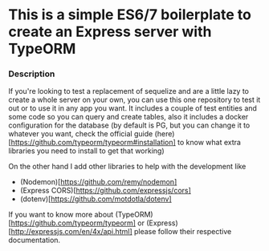 # This is a simple ES6/7 boilerplate to create an Express server with TypeORM

### Description

If you're looking to test a replacement of sequelize and are a little lazy to create a whole server on your own, you can use this one repository to test it out or to use it in any app you want. It includes a couple of test entities and some code so you can query and create tables, also it includes a docker configuration for the database (by default is PG, but you can change it to whatever you want, check the official guide (here)[https://github.com/typeorm/typeorm#installation] to know what extra libraries you need to install to get that working)

On the other hand I add other libraries to help with the development like

- (Nodemon)[https://github.com/remy/nodemon]
- (Express CORS)[https://github.com/expressjs/cors]
- (dotenv)[https://github.com/motdotla/dotenv]

If you want to know more about (TypeORM)[https://github.com/typeorm/typeorm] or (Express)[http://expressjs.com/en/4x/api.html] please follow their respective documentation.
